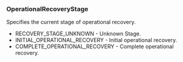 ### OperationalRecoveryStage
Specifies the current stage of operational recovery.

- RECOVERY_STAGE_UNKNOWN - Unknown Stage.
- INITIAL_OPERATIONAL_RECOVERY - Initial operational recovery.
- COMPLETE_OPERATIONAL_RECOVERY - Complete operational recovery.
